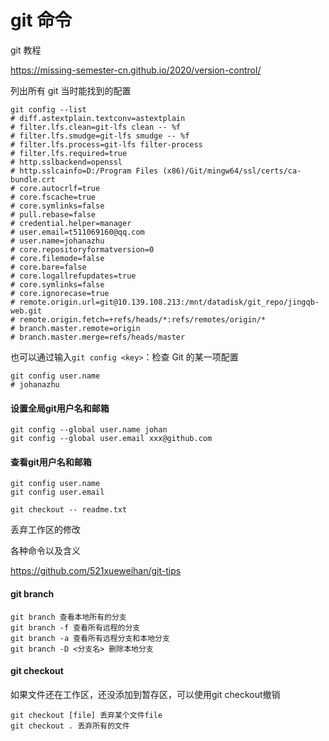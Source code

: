 # git 命令



git 教程

https://missing-semester-cn.github.io/2020/version-control/



列出所有 git 当时能找到的配置

```shell
git config --list
# diff.astextplain.textconv=astextplain
# filter.lfs.clean=git-lfs clean -- %f
# filter.lfs.smudge=git-lfs smudge -- %f
# filter.lfs.process=git-lfs filter-process
# filter.lfs.required=true
# http.sslbackend=openssl
# http.sslcainfo=D:/Program Files (x86)/Git/mingw64/ssl/certs/ca-bundle.crt
# core.autocrlf=true
# core.fscache=true
# core.symlinks=false
# pull.rebase=false
# credential.helper=manager
# user.email=t511069160@qq.com
# user.name=johanazhu
# core.repositoryformatversion=0
# core.filemode=false
# core.bare=false
# core.logallrefupdates=true
# core.symlinks=false
# core.ignorecase=true
# remote.origin.url=git@10.139.108.213:/mnt/datadisk/git_repo/jingqb-web.git
# remote.origin.fetch=+refs/heads/*:refs/remotes/origin/*
# branch.master.remote=origin
# branch.master.merge=refs/heads/master
```

也可以通过输入`git config <key>`：检查 Git 的某一项配置

```shell
git config user.name
# johanazhu
```





#### 设置全局git用户名和邮箱

```shell
git config --global user.name johan
git config --global user.email xxx@github.com
```

#### 查看git用户名和邮箱

```shell
git config user.name
git config user.email
```



```shell
git checkout -- readme.txt
```

丢弃工作区的修改



各种命令以及含义

https://github.com/521xueweihan/git-tips





#### git branch

```shell
git branch 查看本地所有的分支
git branch -f 查看所有远程的分支
git branch -a 查看所有远程分支和本地分支
git branch -D <分支名> 删除本地分支
```



#### git checkout

如果文件还在工作区，还没添加到暂存区，可以使用git checkout撤销

```shell
git checkout [file] 丢弃某个文件file
git checkout . 丢弃所有的文件
```

















